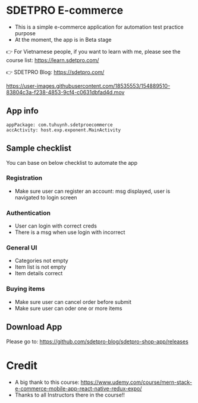 # SDETPRO E-commerce
* This is a simple e-commerce application for automation test practice purpose
* At the moment, the app is in Beta stage

👉 For Vietnamese people, if you want to learn with me, please see the course list:
https://learn.sdetpro.com/

👉 SDETPRO Blog: https://sdetpro.com/

https://user-images.githubusercontent.com/18535553/154889510-83804c3a-f238-4853-9cf4-c0631dbfad4d.mov



## App info

```
appPackage: com.tuhuynh.sdetproecommerce
accActivity: host.exp.exponent.MainActivity
```

## Sample checklist
You can base on below checklist to automate the app

### Registration
* Make sure user can register an account: msg displayed, user is navigated to login screen

### Authentication
* User can login with correct creds
* There is a msg when use login with incorrect

### General UI
* Categories not empty
* Item list is not empty
* Item details correct

### Buying items
* Make sure user can cancel order before submit
* Make sure user can oder one or more items


## Download App
Please go to: https://github.com/sdetpro-blog/sdetpro-shop-app/releases

# Credit
* A big thank to this course: https://www.udemy.com/course/mern-stack-e-commerce-mobile-app-react-native-redux-expo/
* Thanks to all Instructors there in the course!!
